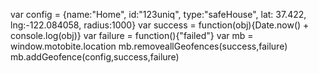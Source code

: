 var config = {name:"Home", id:"123uniq", type:"safeHouse", lat: 37.422, lng:-122.084058, radius:1000}
var success = function(obj){Date.now() + console.log(obj)}
var failure = function(){"failed"}
var mb = window.motobite.location
mb.removeallGeofences(success,failure)
mb.addGeofence(config,success,failure)
